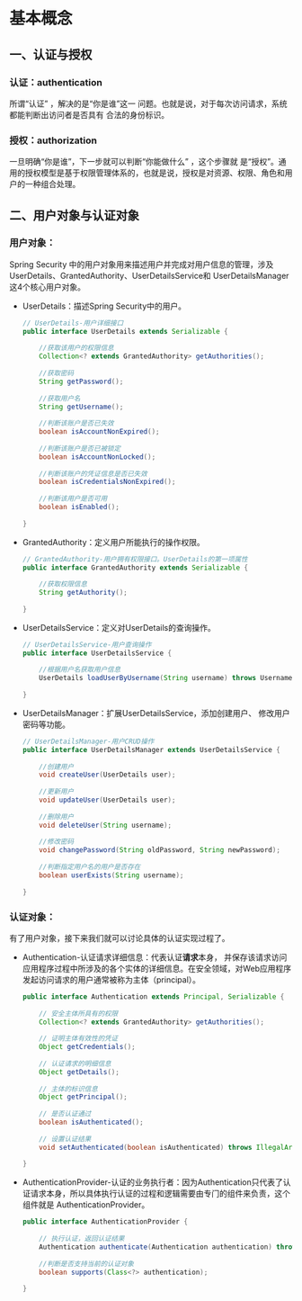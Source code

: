 # 基本概念

## 一、认证与授权

### 认证：authentication

所谓“认证” ，解决的是“你是谁”这⼀ 问题。也就是说，对于每次访问请求，系统都能判断出访问者是否具有 合法的身份标识。

### 授权：authorization

⼀旦明确“你是谁”，下⼀步就可以判断“你能做什么” ，这个步骤就 是“授权”。通⽤的授权模型是基于权限管理体系的，也就是说，授权是对资源、权限、⻆⾊和⽤户的⼀种组合处理。

## 二、用户对象与认证对象

### 用户对象：

Spring Security 中的⽤户对象⽤来描述⽤户并完成对⽤户信息的管理，涉及 UserDetails、GrantedAuthority、UserDetailsService和 UserDetailsManager这4个核⼼⽤户对象。

* UserDetails：描述Spring Security中的⽤户。 

  ```java
  // UserDetails-⽤户详细接⼝
  public interface UserDetails extends Serializable {
      
      //获取该⽤户的权限信息
      Collection<? extends GrantedAuthority> getAuthorities();
      
      //获取密码
      String getPassword();
      
      //获取⽤户名
      String getUsername();
      
      //判断该账户是否已失效
      boolean isAccountNonExpired();
      
      //判断该账户是否已被锁定
      boolean isAccountNonLocked();
      
      //判断该账户的凭证信息是否已失效
      boolean isCredentialsNonExpired();
      
      //判断该⽤户是否可⽤
      boolean isEnabled();
      
  }
  ```

* GrantedAuthority：定义⽤户所能执⾏的操作权限。

  ```java
  // GrantedAuthority-⽤户拥有权限接⼝。UserDetails的第一项属性
  public interface GrantedAuthority extends Serializable {
      
      //获取权限信息
      String getAuthority();
      
  }
  ```

* UserDetailsService：定义对UserDetails的查询操作。

  ```java
  // UserDetailsService-⽤户查询操作
  public interface UserDetailsService {
      
      //根据⽤户名获取⽤户信息
      UserDetails loadUserByUsername(String username) throws UsernameNotFoundException;
      
  }
  ```

* UserDetailsManager：扩展UserDetailsService，添加创建⽤户、 修改⽤户密码等功能。

  ```java
  // UserDetailsManager-⽤户CRUD操作
  public interface UserDetailsManager extends UserDetailsService {
      
      //创建⽤户
      void createUser(UserDetails user);
      
      //更新⽤户
      void updateUser(UserDetails user);
      
      //删除⽤户
      void deleteUser(String username);
      
      //修改密码
      void changePassword(String oldPassword, String newPassword);
      
      //判断指定⽤户名的⽤户是否存在
      boolean userExists(String username);
      
  }
  ```

### 认证对象：

有了⽤户对象，接下来我们就可以讨论具体的认证实现过程了。

* Authentication-认证请求详细信息：代表认证**请求**本身， 并保存该请求访问应⽤程序过程中所涉及的各个实体的详细信息。在安全领域，对Web应⽤程序发起访问请求的⽤户通常被称为主体（principal）。

  ```java
  public interface Authentication extends Principal, Serializable {
      
      // 安全主体所具有的权限
      Collection<? extends GrantedAuthority> getAuthorities();
      
      // 证明主体有效性的凭证
      Object getCredentials();
      
      // 认证请求的明细信息
      Object getDetails();
      
      // 主体的标识信息
      Object getPrincipal();
      
      // 是否认证通过
      boolean isAuthenticated();
      
      // 设置认证结果
      void setAuthenticated(boolean isAuthenticated) throws IllegalArgumentException;
      
  }
  ```

* AuthenticationProvider-认证的业务执⾏者：因为Authentication只代表了认证请求本身，所以具体执⾏认证的过程和逻辑需要由专⻔的组件来负责，这个组件就是 AuthenticationProvider。

  ```java
  public interface AuthenticationProvider {
      
      // 执⾏认证，返回认证结果
      Authentication authenticate(Authentication authentication) throws AuthenticationException;
      
      //判断是否⽀持当前的认证对象
      boolean supports(Class<?> authentication);
      
  }
  ```

  
